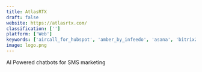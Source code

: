 ```yaml
---
title: AtlasRTX
draft: false 
website: https://atlasrtx.com/
classification: ['']
platform: ['Web']
keywords: ['aircall_for_hubspot', 'amber_by_infeedo', 'asana', 'bitrix24', 'botgig', 'fetch', 'finalboard', 'growth_race', 'growthbot', 'hr_cloud_workmates', 'headreach', 'hubspot_crm', 'hubspot_growth_stack', 'hubspot_projects', 'hubspot_for_startups', 'intro', 'lead_honestly', 'linkedin_message_tracking_by_saleswings', 'spring', 'troops', 'fliprss']
image: logo.png
---
```

AI Powered chatbots for SMS marketing